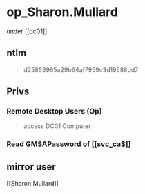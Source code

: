 # op_Sharon.Mullard

under [[dc01]]

## ntlm 

> d25863965a29b64af7959c3d19588dd7

## Privs

### Remote Desktop Users (Op)

> access DC01 Computer

### Read GMSAPassword of [[svc_ca$]]

## mirror user

[[Sharon.Mullard]]